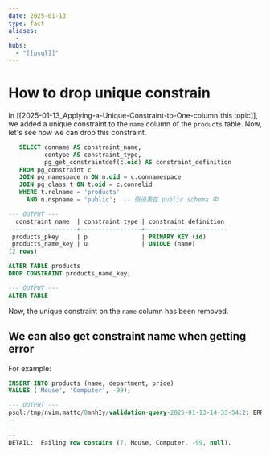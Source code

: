 ```yaml
---
date: 2025-01-13
type: fact
aliases:
  -
hubs:
  - "[[psql]]"
---
```


# How to drop unique constrain

In [[2025-01-13_Applying-a-Unique-Constraint-to-One-column|this topic]], we added a unique constraint to the `name` column of the `products` table. Now, let's see how we can drop this constraint.

```sql
   SELECT conname AS constraint_name, 
          contype AS constraint_type,
          pg_get_constraintdef(c.oid) AS constraint_definition
   FROM pg_constraint c
   JOIN pg_namespace n ON n.oid = c.connamespace
   JOIN pg_class t ON t.oid = c.conrelid
   WHERE t.relname = 'products'
     AND n.nspname = 'public';  -- 假设表在 public schema 中

--- OUTPUT ---
  constraint_name  | constraint_type | constraint_definition 
-------------------+-----------------+-----------------------
 products_pkey     | p               | PRIMARY KEY (id)
 products_name_key | u               | UNIQUE (name)
(2 rows)
```

```sql
ALTER TABLE products
DROP CONSTRAINT products_name_key;

--- OUTPUT ---
ALTER TABLE

```

Now, the unique constraint on the `name` column has been removed.


## We can also get constraint name when getting error

For example:

```sql
INSERT INTO products (name, department, price)
VALUES ('Mouse', 'Computer', -99);

--- OUTPUT ---
psql:/tmp/nvim.mattc/0mhhIy/validation-query-2025-01-13-14-33-54:2: ERROR:  new row for relation "products" violates check constraint "products_price_check"
--                                                                                                                                    ^^^^^^^^^^^^^^^^^^^^^^
--                                                                                                           this is the constraint name that just caused the error
--                                                                                                           we can choose to drop it directly if we want
DETAIL:  Failing row contains (7, Mouse, Computer, -99, null).

```
